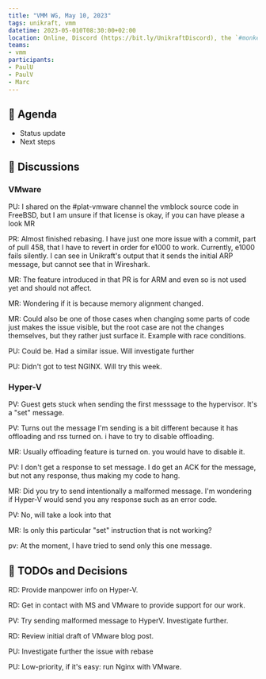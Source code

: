 ```yaml
---
title: "VMM WG, May 10, 2023"
tags: unikraft, vmm
datetime: 2023-05-010T08:30:00+02:00
location: Online, Discord (https://bit.ly/UnikraftDiscord), the `#monkey-business` voice channel
teams:
- vmm
participants:
- PaulU
- PaulV
- Marc
---
```


## :dart: Agenda

- Status update
- Next steps

## :closed_book: Discussions

### VMware

PU: I shared on the #plat-vmware channel the vmblock source code in FreeBSD, but I am unsure if that license is okay, if you can have please a look MR

PR: Almost finished rebasing. I have just one more issue with a commit, part of pull 458, that I have to revert in order for e1000 to work. Currently, e1000 fails silently. I can see in Unikraft's output that it sends the initial ARP message, but cannot see that in Wireshark.

MR: The feature introduced in that PR is for ARM and even so is not used yet and should not affect.

MR: Wondering if it is because memory alignment changed.

MR: Could also be one of those cases when changing some parts of code just makes the issue visible, but the root case are not the changes themselves, but they rather just surface it. Example with race conditions.

PU: Could be. Had a similar issue. Will investigate further

PU: Didn't got to test NGINX. Will try this week.

### Hyper-V

PV: Guest gets stuck when sending the first messsage to the hypervisor. It's a "set" message.

PV: Turns out the message I'm sending is a bit different because it has offloading and rss turned on. i have to try to disable offloading.

MR: Usually offloading feature is turned on. you would have to disable it.

PV: I don't get a response to set message. I do get an ACK for the message, but not any response, thus making my code to hang.

MR: Did you try to send intentionally a malformed message. I'm wondering if Hyper-V would send you any response such as an error code.

PV: No, will take a look into that

MR: Is only this particular "set" instruction that is not working?

pv: At the moment, I have tried to send only this one message.


## :wrench: TODOs and Decisions

RD: Provide manpower info on Hyper-V.

RD: Get in contact with MS and VMware to provide support for our work.

PV: Try sending malformed message to HyperV. Investigate further.

RD: Review initial draft of VMware blog post.

PU: Investigate further the issue with rebase

PU: Low-priority, if it's easy: run Nginx with VMware.
